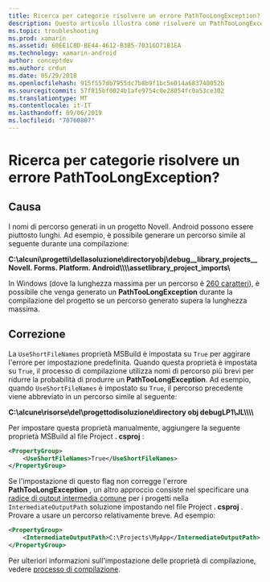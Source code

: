 ```yaml
---
title: Ricerca per categorie risolvere un errore PathTooLongException?
description: Questo articolo illustra come risolvere un PathTooLongException che può verificarsi durante la compilazione di un'app.
ms.topic: troubleshooting
ms.prod: xamarin
ms.assetid: 60EE1C8D-BE44-4612-B3B5-70316D71B1EA
ms.technology: xamarin-android
author: conceptdev
ms.author: crdun
ms.date: 05/29/2018
ms.openlocfilehash: 915f557db7955dc7b8b9f1bc5e014a683740052b
ms.sourcegitcommit: 57f815bf0024b1afe9754c0e28054fc0a53ce302
ms.translationtype: MT
ms.contentlocale: it-IT
ms.lasthandoff: 09/06/2019
ms.locfileid: "70760807"
---
```

# <a name="how-do-i-resolve-a-pathtoolongexception-error"></a>Ricerca per categorie risolvere un errore PathTooLongException?

## <a name="cause"></a>Causa

I nomi di percorso generati in un progetto Novell. Android possono essere piuttosto lunghi.
Ad esempio, è possibile generare un percorso simile al seguente durante una compilazione:

**C:\\alcuni\\progetti\\dellasoluzione\\directoryobj\\debug__library_projects__Novell. Forms. Platform. Android\\\\\\\\assetlibrary_project_imports\\**

In Windows (dove la lunghezza massima per un percorso è [260 caratteri](https://msdn.microsoft.com/library/windows/desktop/aa365247.aspx)), è possibile che venga generato un **PathTooLongException** durante la compilazione del progetto se un percorso generato supera la lunghezza massima. 

## <a name="fix"></a>Correzione

La `UseShortFileNames` proprietà MSBuild è impostata su `True` per aggirare l'errore per impostazione predefinita. Quando questa proprietà è impostata su `True`, il processo di compilazione utilizza nomi di percorso più brevi per ridurre la probabilità di produrre un **PathTooLongException**.
Ad esempio, quando `UseShortFileNames` è impostato su `True`, il percorso precedente viene abbreviato in un percorso simile al seguente:

**C:\\alcune\\risorse\\del\\progettodisoluzione\\directory obj debugLP1\\JL\\\\\\\\**

Per impostare questa proprietà manualmente, aggiungere la seguente proprietà MSBuild al file Project **. csproj** :

```xml
<PropertyGroup>
    <UseShortFileNames>True</UseShortFileNames>
</PropertyGroup>
```

Se l'impostazione di questo flag non corregge l'errore **PathTooLongException** , un altro approccio consiste nel specificare una [radice di output intermedia comune](https://blogs.msdn.microsoft.com/kirillosenkov/2015/04/04/using-a-common-intermediate-and-output-directory-for-your-solution/) per i progetti nella `IntermediateOutputPath` soluzione impostando nel file Project **. csproj** . Provare a usare un percorso relativamente breve. Ad esempio:

```xml
<PropertyGroup>
    <IntermediateOutputPath>C:\Projects\MyApp</IntermediateOutputPath>
</PropertyGroup>
```

Per ulteriori informazioni sull'impostazione delle proprietà di compilazione, vedere [processo di compilazione](~/android/deploy-test/building-apps/build-process.md).
